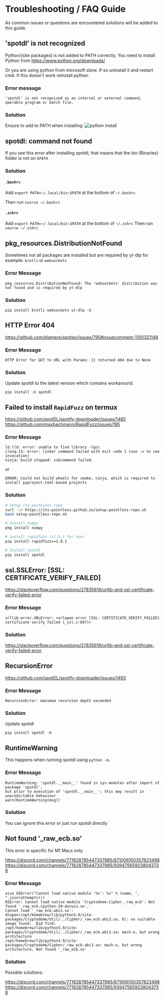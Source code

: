 # Troubleshooting / FAQ Guide

As common issues or questions are encountered solutions will be added to this guide.

## 'spotdl' is not recognized

Python/(site packages) is not added to PATH correctly. You need to install Python from
<https://www.python.org/downloads/>

Or you are using python from microsoft store. If so uninstall it and restart cmd. If this
doesn't work reinstall python.

### Error message

```
'spotdl' is not recognized as an internal or external command,
operable program or batch file.
```

### Solution

Ensure to add to PATH when installing:
![python install](https://i.imgur.com/jWq5EnV.png)

## spotdl: command not found

If you see this error after installing spotdl, that means that the bin (Binaries) folder is not on `$PATH`

### Solution

#### `.bashrc`

Add `export PATH=~/.local/bin:$PATH` at the bottom of `~/.bashrc`

Then run `source ~/.bashrc`

#### `.zshrc`

Add `export PATH=~/.local/bin:$PATH` at the bottom of `~/.zshrc` Then run `source ~/.zshrc`

## pkg_resources.DistributionNotFound

Sometimes not all packages are installed but are required by yt-dlp for example: `brotli` or
`websockets`

### Error Message

`pkg_resources.DistributionNotFound: The 'websockets' distribution was not found and is required by yt-dlp`

### Solution

`pip install brotli websockets yt-dlp -U`

## HTTP Error 404

<https://github.com/plamere/spotipy/issues/795#issuecomment-1100321148>

### Error Message

`HTTP Error for GET to URL with Params: {} returned 404 due to None`

### Solution

Update spotdl to the latest version which contains workaround.

`pip install -U spotdl`

## Failed to install `RapidFuzz` on termux

<https://github.com/spotDL/spotify-downloader/issues/1485>
<https://github.com/maxbachmann/RapidFuzz/issues/195>

### Error Message

```
ld.lld: error: unable to find library -lgcc
clang-13: error: linker command failed with exit code 1 (use -v to see invocation)
ninja: build stopped: subcommand failed.
```

or

```
ERROR: Could not build wheels for cmake, ninja, which is required to install pyproject.toml-based projects
```

### Solution

```bash
# Setup its-pointless repo
curl -LO https://its-pointless.github.io/setup-pointless-repo.sh
bash setup-pointless-repo.sh

# Install numpy
pkg install numpy

# install rapidfuzz (v1.9.1 for now)
pip install rapidfuzz==1.9.1

# Install spotdl
pip install spotdl
```

## ssl.SSLError: \[SSL: CERTIFICATE_VERIFY_FAILED\]

<https://stackoverflow.com/questions/27835619/urllib-and-ssl-certificate-verify-failed-error>

### Error Message

`urllib.error.URLError: <urlopen error [SSL: CERTIFICATE_VERIFY_FAILED] certificate verify failed (_ssl.c:847)>`

### Solution

<https://stackoverflow.com/questions/27835619/urllib-and-ssl-certificate-verify-failed-error>

## RecursionError

<https://github.com/spotDL/spotify-downloader/issues/1493>

### Error Message

`RecursionError: maximum recursion depth exceeded`

### Solution

Update spotdl

`pip install spotdl -U`

## RuntimeWarning

This happens when running spotdl using `python -m`.

### Error Message

```
RuntimeWarning: 'spotdl.__main__' found in sys.modules after import of package 'spotdl',
but prior to execution of 'spotdl.__main__'; this may result in unpredictable behaviour
warn(RuntimeWarning(msg))
```

### Solution

You can ignore this error or just run spotdl directly

## Not found '\_raw_ecb.so'

This error is specific for M1 Macs only.

https://discord.com/channels/771628785447337985/871006150357823498
https://discord.com/channels/771628785447337985/939475659238043738

### Error Message

```
aise OSError("Cannot load native module '%s': %s" % (name, ", ".join(attempts)))
OSError: Cannot load native module 'Cryptodome.Cipher._raw_ecb': Not found '_raw_ecb.cpython-39-darwin.so',
Cannot load '_raw_ecb.abi3.so': dlopen(/opt/homebrew/lib/python3.9/site-packages/Cryptodome/Util/../Cipher/_raw_ecb.abi3.so, 6): no suitable image found.  Did find:
/opt/homebrew/lib/python3.9/site-packages/Cryptodome/Util/../Cipher/_raw_ecb.abi3.so: mach-o, but wrong architecture
/opt/homebrew/lib/python3.9/site-packages/Cryptodome/Cipher/_raw_ecb.abi3.so: mach-o, but wrong architecture, Not found '_raw_ecb.so'
```

### Solution

Possible solutions:

<https://discord.com/channels/771628785447337985/871006150357823498>
<https://discord.com/channels/771628785447337985/939475659238043738>
